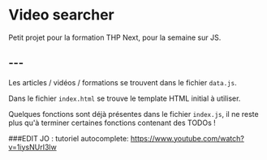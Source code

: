 # Video searcher

Petit projet pour la formation THP Next, pour la semaine sur JS.

## ---

Les articles / vidéos / formations se trouvent dans le fichier `data.js`.

Dans le fichier `index.html` se trouve le template HTML initial à utiliser.

Quelques fonctions sont déjà présentes dans le fichier `index.js`, il ne reste plus qu'à terminer certaines fonctions contenant des TODOs&nbsp;!


###EDIT JO : 
tutoriel autocomplete:  https://www.youtube.com/watch?v=1iysNUrI3lw